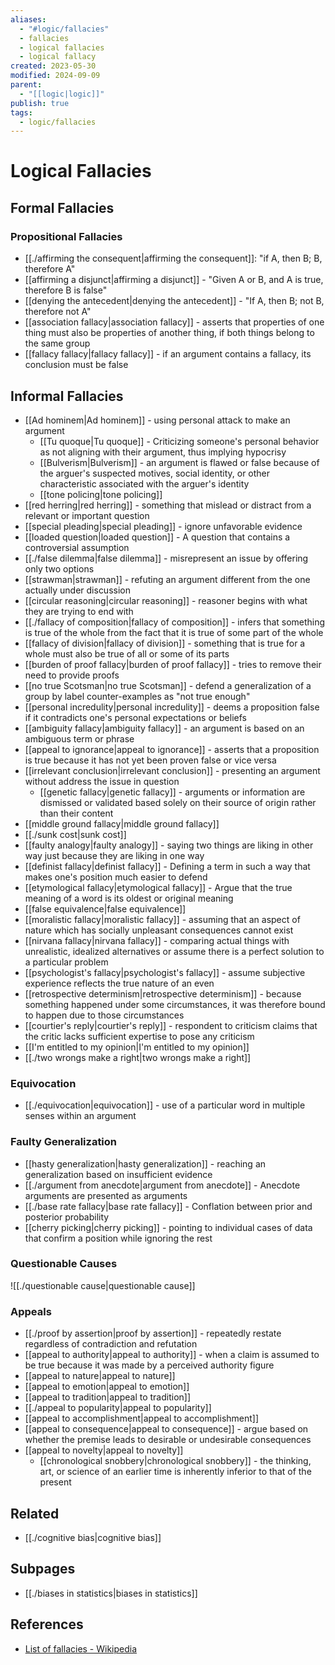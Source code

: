```yaml
---
aliases:
  - "#logic/fallacies"
  - fallacies
  - logical fallacies
  - logical fallacy
created: 2023-05-30
modified: 2024-09-09
parent:
  - "[[logic|logic]]"
publish: true
tags:
  - logic/fallacies
---
```


# Logical Fallacies

## Formal Fallacies

### Propositional Fallacies
- [[./affirming the consequent|affirming the consequent]]: "if A, then B; B, therefore A"
- [[affirming a disjunct|affirming a disjunct]] - "Given A or B, and A is true, therefore B is false"
- [[denying the antecedent|denying the antecedent]] - "If A, then B; not B, therefore not A"
- [[association fallacy|association fallacy]] - asserts that properties of one thing must also be properties of another thing, if both things belong to the same group
- [[fallacy fallacy|fallacy fallacy]] - if an argument contains a fallacy, its conclusion must be false
## Informal Fallacies
- [[Ad hominem|Ad hominem]] - using personal attack to make an argument
  - [[Tu quoque|Tu quoque]] - Criticizing someone's personal behavior as not aligning with their argument, thus implying hypocrisy
  - [[Bulverism|Bulverism]] - an argument is flawed or false because of the arguer's suspected motives, social identity, or other characteristic associated with the arguer's identity
  - [[tone policing|tone policing]]
- [[red herring|red herring]] - something that mislead or distract from a relevant or important question
- [[special pleading|special pleading]] - ignore unfavorable evidence
- [[loaded question|loaded question]] - A question that contains a controversial assumption
- [[./false dilemma|false dilemma]] - misrepresent an issue by offering only two options
- [[strawman|strawman]] - refuting an argument different from the one actually under discussion
- [[circular reasoning|circular reasoning]] - reasoner begins with what they are trying to end with
- [[./fallacy of composition|fallacy of composition]] - infers that something is true of the whole from the fact that it is true of some part of the whole
- [[fallacy of division|fallacy of division]] - something that is true for a whole must also be true of all or some of its parts
- [[burden of proof fallacy|burden of proof fallacy]] - tries to remove their need to provide proofs
- [[no true Scotsman|no true Scotsman]] - defend a generalization of a group by label counter-examples as "not true enough"
- [[personal incredulity|personal incredulity]] - deems a proposition false if it contradicts one's personal expectations or beliefs
- [[ambiguity fallacy|ambiguity fallacy]] - an argument is based on an ambiguous term or phrase
- [[appeal to ignorance|appeal to ignorance]] - asserts that a proposition is true because it has not yet been proven false or vice versa
- [[irrelevant conclusion|irrelevant conclusion]] - presenting an argument without address the issue in question
  - [[genetic fallacy|genetic fallacy]] - arguments or information are dismissed or validated based solely on their source of origin rather than their content
- [[middle ground fallacy|middle ground fallacy]]
- [[./sunk cost|sunk cost]]
- [[faulty analogy|faulty analogy]] - saying two things are liking in other way just because they are liking in one way
- [[definist fallacy|definist fallacy]] - Defining a term in such a way that makes one's position much easier to defend
- [[etymological fallacy|etymological fallacy]] - Argue that the true meaning of a word is its oldest or original meaning
- [[false equivalence|false equivalence]]
- [[moralistic fallacy|moralistic fallacy]] - assuming that an aspect of nature which has socially unpleasant consequences cannot exist
- [[nirvana fallacy|nirvana fallacy]] - comparing actual things with unrealistic, idealized alternatives or assume there is a perfect solution to a particular problem
- [[psychologist's fallacy|psychologist's fallacy]] - assume subjective experience reflects the true nature of an even
- [[retrospective determinism|retrospective determinism]] - because something happened under some circumstances, it was therefore bound to happen due to those circumstances
- [[courtier's reply|courtier's reply]] - respondent to criticism claims that the critic lacks sufficient expertise to pose any criticism
- [[I'm entitled to my opinion|I'm entitled to my opinion]]
- [[./two wrongs make a right|two wrongs make a right]]

### Equivocation
- [[./equivocation|equivocation]] - use of a particular word in multiple senses within an argument

### Faulty Generalization
- [[hasty generalization|hasty generalization]] - reaching an generalization based on insufficient evidence
- [[./argument from anecdote|argument from anecdote]] - Anecdote arguments are presented as arguments
- [[./base rate fallacy|base rate fallacy]] - Conflation between prior and posterior probability
- [[cherry picking|cherry picking]] - pointing to individual cases of data that confirm a position while ignoring the rest
### Questionable Causes
![[./questionable cause|questionable cause]] 

### Appeals
- [[./proof by assertion|proof by assertion]] - repeatedly restate regardless of contradiction and refutation
- [[appeal to authority|appeal to authority]] - when a claim is assumed to be true because it was made by a perceived authority figure
- [[appeal to nature|appeal to nature]]
- [[appeal to emotion|appeal to emotion]]
- [[appeal to tradition|appeal to tradition]]
- [[./appeal to popularity|appeal to popularity]]
- [[appeal to accomplishment|appeal to accomplishment]]
- [[appeal to consequence|appeal to consequence]] - argue based on whether the premise leads to desirable or undesirable consequences
- [[appeal to novelty|appeal to novelty]]
  - [[chronological snobbery|chronological snobbery]] -  the thinking, art, or science of an earlier time is inherently inferior to that of the present

## Related
- [[./cognitive bias|cognitive bias]]

## Subpages
- [[./biases in statistics|biases in statistics]]

## References
- [List of fallacies - Wikipedia](https://en.m.wikipedia.org/wiki/List_of_fallacies)